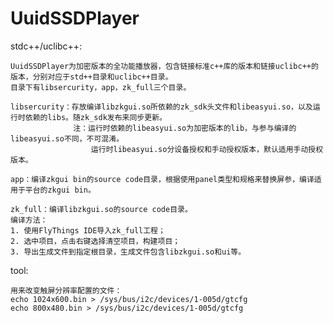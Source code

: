 # UuidSSDPlayer

stdc++/uclibc++:

    UuidSSDPlayer为加密版本的全功能播放器，包含链接标准c++库的版本和链接uclibc++的版本，分别对应于std++目录和uclibc++目录。
    目录下有libsercurity，app，zk_full三个目录。

    libsercurity：存放编译libzkgui.so所依赖的zk_sdk头文件和libeasyui.so，以及运行时依赖的libs。随zk_sdk发布来同步更新。
                  注：运行时依赖的libeasyui.so为加密版本的lib，与参与编译的libeasyui.so不同，不可混淆。
                      运行时libeasyui.so分设备授权和手动授权版本，默认适用手动授权版本。

    app：编译zkgui bin的source code目录，根据使用panel类型和规格来替换屏参，编译适用于平台的zkgui bin。

    zk_full：编译libzkgui.so的source code目录。
	编译方法：
	1. 使用FlyThings IDE导入zk_full工程；
	2. 选中项目，点击右键选择清空项目，构建项目；
	3. 导出生成文件到指定根目录，生成文件包含libzkgui.so和ui等。

tool:

	用来改变触屏分辨率配置的文件：
	echo 1024x600.bin > /sys/bus/i2c/devices/1-005d/gtcfg
	echo 800x480.bin > /sys/bus/i2c/devices/1-005d/gtcfg
